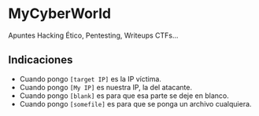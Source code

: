 # MyCyberWorld
Apuntes Hacking Ético, Pentesting, Writeups CTFs...
## Indicaciones
- Cuando pongo `[target IP]` es la IP víctima.
- Cuando pongo `[My IP]` es nuestra IP, la del atacante.
- Cuando pongo `[blank]` es para que esa parte se deje en blanco.
- Cuando pongo `[somefile]` es para que se ponga un archivo cualquiera.
